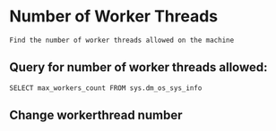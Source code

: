 # Number of Worker Threads

    Find the number of worker threads allowed on the machine

## Query for number of worker threads allowed:

    SELECT max_workers_count FROM sys.dm_os_sys_info
    
## Change workerthread number